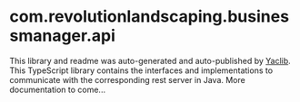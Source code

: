 com.revolutionlandscaping.businessmanager.api
================
This library and readme was auto-generated and auto-published by [Yaclib](https://github.com/roylanceMichael/yaclib). This TypeScript library contains the interfaces and implementations to communicate with the corresponding rest server in Java. More documentation to come...